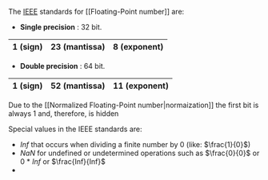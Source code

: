 The [IEEE](https://www.ieee.org/) standards for [[Floating-Point number]] are:
- **Single precision** : 32 bit.

 | 1 (sign)      | 23 (mantissa) | 8 (exponent) |
 | ----------- | ----------- | ------------ |
 - **Double precision** : 64 bit.
 
 | 1 (sign)      | 52 (mantissa) | 11 (exponent) |
 | ----------- | ----------- | ------------ |

Due to the [[Normalized Floating-Point number|normaization]] the first bit is always 1 and, therefore, is hidden

Special values in the IEEE standards are: 
- *Inf* that occurs when dividing a finite number by 0 (like: $\frac{1}{0}$)
- *NaN* for undefined or undetermined operations such as $\frac{0}{0}$ or 0 \* *Inf* or $\frac{Inf}{Inf}$
-